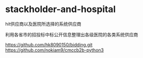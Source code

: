 # stackholder-and-hospital
hit供应商以及医院所选择的系统供应商


利用各省市的招投标中标公开信息整理出各级医院的各类系统供应商

https://github.com/hk8090150/bidding.git
https://github.com/nokiam9/cmccb2b-python3
